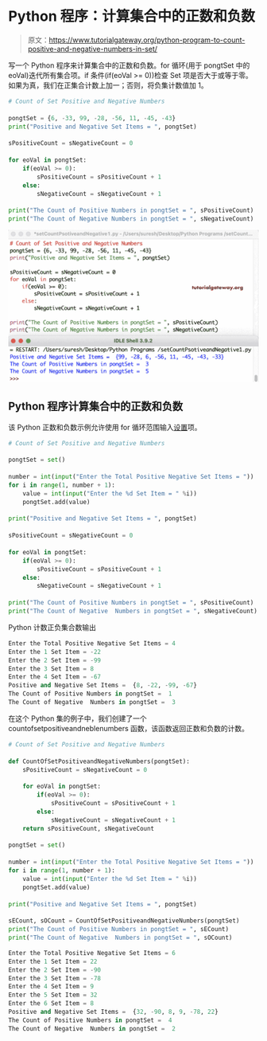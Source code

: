 # Python 程序：计算集合中的正数和负数

> 原文：<https://www.tutorialgateway.org/python-program-to-count-positive-and-negative-numbers-in-set/>

写一个 Python 程序来计算集合中的正数和负数。for 循环(用于 pongtSet 中的 eoVal)迭代所有集合项。if 条件(if(eoVal >= 0))检查 Set 项是否大于或等于零。如果为真，我们在正集合计数上加一；否则，将负集计数值加 1。

```py
# Count of Set Positive and Negative Numbers

pongtSet = {6, -33, 99, -28, -56, 11, -45, -43}
print("Positive and Negative Set Items = ", pongtSet)

sPositiveCount = sNegativeCount = 0

for eoVal in pongtSet:
    if(eoVal >= 0):
        sPositiveCount = sPositiveCount + 1
    else:
        sNegativeCount = sNegativeCount + 1

print("The Count of Positive Numbers in pongtSet = ", sPositiveCount)
print("The Count of Negative Numbers in pongtSet = ", sNegativeCount)
```

![Python Program to Count Positive and Negative in Set 1](img/95c635a9384aa53170c597f4f3c53432.png)

## Python 程序计算集合中的正数和负数

该 Python 正数和负数示例允许使用 for 循环范围输入[设置](https://www.tutorialgateway.org/python-set/)项。

```py
# Count of Set Positive and Negative Numbers

pongtSet = set()

number = int(input("Enter the Total Positive Negative Set Items = "))
for i in range(1, number + 1):
    value = int(input("Enter the %d Set Item = " %i))
    pongtSet.add(value)

print("Positive and Negative Set Items = ", pongtSet)

sPositiveCount = sNegativeCount = 0

for eoVal in pongtSet:
    if(eoVal >= 0):
        sPositiveCount = sPositiveCount + 1
    else:
        sNegativeCount = sNegativeCount + 1

print("The Count of Positive Numbers in pongtSet = ", sPositiveCount)
print("The Count of Negative  Numbers in pongtSet = ", sNegativeCount)
```

Python 计数正负集合数输出

```py
Enter the Total Positive Negative Set Items = 4
Enter the 1 Set Item = -22
Enter the 2 Set Item = -99
Enter the 3 Set Item = 8
Enter the 4 Set Item = -67
Positive and Negative Set Items =  {8, -22, -99, -67}
The Count of Positive Numbers in pongtSet =  1
The Count of Negative  Numbers in pongtSet =  3
```

在这个 Python 集的例子中，我们创建了一个 countofsetpositiveandneblenumbers 函数，该函数返回正数和负数的计数。

```py
# Count of Set Positive and Negative Numbers

def CountOfSetPositiveandNegativeNumbers(pongtSet):
    sPositiveCount = sNegativeCount = 0

    for eoVal in pongtSet:
        if(eoVal >= 0):
            sPositiveCount = sPositiveCount + 1
        else:
            sNegativeCount = sNegativeCount + 1
    return sPositiveCount, sNegativeCount

pongtSet = set()

number = int(input("Enter the Total Positive Negative Set Items = "))
for i in range(1, number + 1):
    value = int(input("Enter the %d Set Item = " %i))
    pongtSet.add(value)

print("Positive and Negative Set Items = ", pongtSet)

sECount, sOCount = CountOfSetPositiveandNegativeNumbers(pongtSet)
print("The Count of Positive Numbers in pongtSet = ", sECount)
print("The Count of Negative  Numbers in pongtSet = ", sOCount)
```

```py
Enter the Total Positive Negative Set Items = 6
Enter the 1 Set Item = 22
Enter the 2 Set Item = -90
Enter the 3 Set Item = -78
Enter the 4 Set Item = 9
Enter the 5 Set Item = 32
Enter the 6 Set Item = 8
Positive and Negative Set Items =  {32, -90, 8, 9, -78, 22}
The Count of Positive Numbers in pongtSet =  4
The Count of Negative  Numbers in pongtSet =  2
```